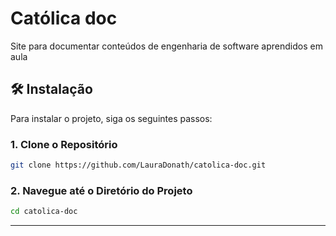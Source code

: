 # Católica doc

Site para documentar conteúdos de engenharia de software aprendidos em aula

## 🛠 Instalação
Para instalar o projeto, siga os seguintes passos:

### 1. Clone o Repositório
   ```bash
   git clone https://github.com/LauraDonath/catolica-doc.git
   ```
### 2. Navegue até o Diretório do Projeto
   ```bash
   cd catolica-doc
   ```

---
